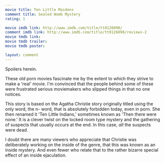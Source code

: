 ```yaml
---
movie title: Ten Little Maidens
comment title: Sealed Womb Mystery
rating: 1

movie imdb link: http://www.imdb.com/title/tt0126098/
comment imdb link: http://www.imdb.com/title/tt0126098/reviews-2
movie tmdb link: 
movie tmdb trailer: 
movie tmdb poster: 

layout: comment
---
```


Spoilers herein.

These old porn movies fascinate me by the extent to which they strive to make a 'real' movie. I'm convinced that the people behind some of these were frustrated serious moviemakers who slipped things in that no one notices.

This story is based on the Agatha Christie story originally titled using the only word, the n- word, that is absolutely forbidden today, even in porn. She then renamed it 'Ten Little Indians,' sometimes known as 'Then there were none.' It is a clever twist on the locked room type mystery and the gathering of suspects that usually occurs at the end. In this case, _all_ the suspects were dead.

I doubt there are many viewers who appreciate that Christie was deliberately working on the inside of the genre, that this was known as an inside mystery. And even fewer who relate that to the rather bizarre special effect of an inside ejaculation.